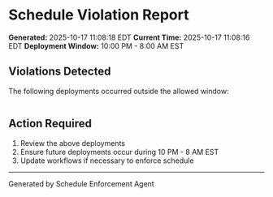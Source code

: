 # Schedule Violation Report

**Generated:** 2025-10-17 11:08:18 EDT
**Current Time:** 2025-10-17 11:08:16 EDT
**Deployment Window:** 10:00 PM - 8:00 AM EST

## Violations Detected

The following deployments occurred outside the allowed window:

```

```

## Action Required

1. Review the above deployments
2. Ensure future deployments occur during 10 PM - 8 AM EST
3. Update workflows if necessary to enforce schedule

---

Generated by Schedule Enforcement Agent
